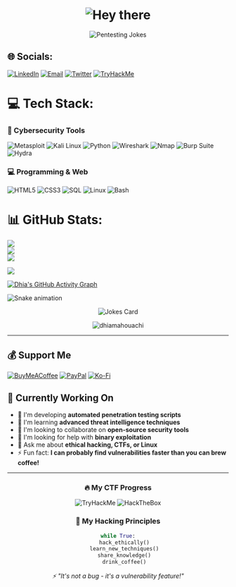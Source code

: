 <h1 align="center">
  <img src="https://readme-typing-svg.herokuapp.com?size=32&duration=3000&color=36BCF7&center=true&vCenter=true&width=500&lines=👋+Hey+there!" alt="Hey there">
</h1>

<p align="center">
  <img src="https://readme-typing-svg.herokuapp.com?size=22&duration=3500&color=00C853&center=true&vCenter=true&width=600&lines=Why+did+the+pentester+cross+the+road%3F;To+check+for+vulnerabilities+on+the+other+side+😆;Hackers+don’t+use+maps...;They+prefer+to+find+the+routes+manually+🛠️;I+don’t+always+scan+ports...;But+when+I+do%2C+I+knock+politely+first+🚪😅" alt="Pentesting Jokes">
</p>


## 🌐 Socials:
[![LinkedIn](https://img.shields.io/badge/LinkedIn-%230077B5.svg?logo=linkedin&logoColor=white)](https://linkedin.com/in/dhia-mahouachi) [![Email](https://img.shields.io/badge/Email-D14836?logo=gmail&logoColor=white)](mailto:dhiamahouachi2025@gmail.com) [![Twitter](https://img.shields.io/badge/Twitter-%231DA1F2.svg?logo=Twitter&logoColor=white)](https://twitter.com/yourhandle) [![TryHackMe](https://img.shields.io/badge/TryHackMe-212C42?logo=tryhackme&logoColor=white)](https://tryhackme.com/r/p/yourprofile)

# 💻 Tech Stack:
### 🔧 Cybersecurity Tools
![Metasploit](https://img.shields.io/badge/Metasploit-258FFA?style=for-the-badge&logo=metasploit&logoColor=white)
![Kali Linux](https://img.shields.io/badge/Kali_Linux-557C94?style=for-the-badge&logo=kali-linux&logoColor=white)
![Python](https://img.shields.io/badge/Python-3776AB?style=for-the-badge&logo=python&logoColor=white)
![Wireshark](https://img.shields.io/badge/Wireshark-1679A7?style=for-the-badge&logo=wireshark&logoColor=white)
![Nmap](https://img.shields.io/badge/Nmap-FFFFFF?style=for-the-badge&logo=nmap&logoColor=black)
![Burp Suite](https://img.shields.io/badge/Burp_Suite-FF6633?style=for-the-badge)
![Hydra](https://img.shields.io/badge/Hydra-8B0000?style=for-the-badge)

### 💻 Programming & Web
![HTML5](https://img.shields.io/badge/HTML5-E34F26?style=for-the-badge&logo=html5&logoColor=white)
![CSS3](https://img.shields.io/badge/CSS3-1572B6?style=for-the-badge&logo=css3&logoColor=white)
![SQL](https://img.shields.io/badge/SQL-4479A1?style=for-the-badge&logo=postgresql&logoColor=white)
![Linux](https://img.shields.io/badge/Linux-FCC624?style=for-the-badge&logo=linux&logoColor=black)
![Bash](https://img.shields.io/badge/Bash-121011?style=for-the-badge&logo=gnu-bash&logoColor=white)

# 📊 GitHub Stats:
<!-- GitHub Readme Stats -->
![](https://github-readme-stats.vercel.app/api?username=dhiamahouachi&theme=radical&hide_border=false&include_all_commits=true&count_private=true)<br/>
![](https://github-readme-streak-stats.herokuapp.com/?user=dhiamahouachi&theme=radical&hide_border=false)<br/>
![](https://github-readme-stats.vercel.app/api/top-langs/?username=dhiamahouachi&theme=radical&hide_border=false&include_all_commits=true&count_private=true&layout=compact)

<!-- GitHub Trophy -->
![](https://github-profile-trophy.vercel.app/?username=dhiamahouachi&theme=radical&no-frame=false&no-bg=true&margin-w=4)

<!-- Activity Graph -->
[![Dhia's GitHub Activity Graph](https://github-readme-activity-graph.vercel.app/graph?username=dhiamahouachi&theme=github)](https://github.com/ashutosh00710/github-readme-activity-graph)

<!-- Snake Animation -->
![Snake animation](https://github.com/dhiamahouachi/dhiamahouachi/blob/output/github-contribution-grid-snake.svg)

<!-- Random Joke -->
<p align="center">
  <img src="https://readme-jokes.vercel.app/api?theme=radical&hideBorder" alt="Jokes Card" />
</p>

<!-- Profile Views -->
<p align="center"> 
  <img src="https://komarev.com/ghpvc/?username=dhiamahouachi&label=Profile%20Views&color=0e75b6&style=flat" alt="dhiamahouachi" /> 
</p>

---
## 💰 Support Me
[![BuyMeACoffee](https://img.shields.io/badge/Buy%20Me%20a%20Coffee-ffdd00?style=for-the-badge&logo=buy-me-a-coffee&logoColor=black)](https://buymeacoffee.com/dhiamahouachi) [![PayPal](https://img.shields.io/badge/PayPal-00457C?style=for-the-badge&logo=paypal&logoColor=white)](https://paypal.me/yourpaypal) [![Ko-Fi](https://img.shields.io/badge/Ko--fi-F16061?style=for-the-badge&logo=ko-fi&logoColor=white)](https://ko-fi.com/yourkofi)

<!-- Proudly created with GPRM ( https://gprm.itsvg.in ) -->

## 🎯 Currently Working On
- 🔭 I'm developing **automated penetration testing scripts**
- 🌱 I'm learning **advanced threat intelligence techniques**
- 👯 I'm looking to collaborate on **open-source security tools**
- 🤔 I'm looking for help with **binary exploitation**
- 💬 Ask me about **ethical hacking, CTFs, or Linux**
- ⚡ Fun fact: **I can probably find vulnerabilities faster than you can brew coffee!**

---

<div align="center">

### 🔥 My CTF Progress
![TryHackMe](https://img.shields.io/badge/TryHackMe-100%25%20Complete-brightgreen?style=for-the-badge)
![HackTheBox](https://img.shields.io/badge/HackTheBox-15%20Machines%20Pwned-orange?style=for-the-badge)

### 📜 My Hacking Principles
```python
while True:
    hack_ethically()
    learn_new_techniques()
    share_knowledge()
    drink_coffee()
```

</div>

<p align="center">
  <i>⚡ "It's not a bug - it's a vulnerability feature!"</i>
</p>
